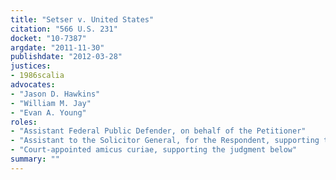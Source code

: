 ```yaml
---
title: "Setser v. United States"
citation: "566 U.S. 231"
docket: "10-7387"
argdate: "2011-11-30"
publishdate: "2012-03-28"
justices:
- 1986scalia
advocates:
- "Jason D. Hawkins"
- "William M. Jay"
- "Evan A. Young"
roles:
- "Assistant Federal Public Defender, on behalf of the Petitioner"
- "Assistant to the Solicitor General, for the Respondent, supporting the Petitioner"
- "Court-appointed amicus curiae, supporting the judgment below"
summary: ""
---
```


